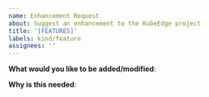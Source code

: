 ```yaml
---
name: Enhancement Request
about: Suggest an enhancement to the KubeEdge project
title: '[FEATURES]'
labels: kind/feature
assignees: ''
---
```

<!-- Please only use this template for submitting enhancement requests -->

**What would you like to be added/modified**:

**Why is this needed**:

